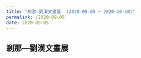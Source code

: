 ```yaml
---
title: "剎那—劉漢文畫展  (2020-09-05 ~ 2020-10-10)"
permalink: /2020-09-05
date: 2020-09-05
---
```

## 剎那—劉漢文畫展